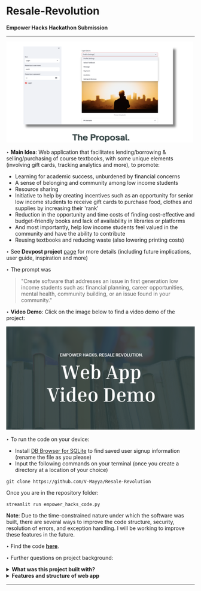 # Resale-Revolution
**Empower Hacks Hackathon Submission** 

--- 
<img src="Images/thumbnail.png" width="500" height="270" />

‣ **Main Idea**: Web application that facilitates lending/borrowing & selling/purchasing of course textbooks, with some unique elements (involving gift cards, tracking analytics and more), to promote: 
- Learning for academic success, unburdened by financial concerns <br>
- A sense of belonging and community among low income students <br>
- Resource sharing <br>
- Initiative to help by creating incentives such as an opportunity for senior low income students to receive gift cards to purchase food, clothes and supplies by increasing their 'rank' <br>
- Reduction in the opportunity and time costs of finding cost-effective and budget-friendly books and lack of availability in libraries or platforms <br>
- And most importantly, help low income students feel valued in the community and have the ability to contribute <br>
- Reusing textbooks and reducing waste (also lowering printing costs) <br>

‣ See **Devpost project** [page](https://devpost.com/software/resale-revolution) for more details (including future implications, user guide, inspiration and more)

‣ The prompt was
> "Create software that addresses an issue in first generation low income students such as: financial planning, career opportunities, mental health, community building, or an issue found in your community." 

‣ **Video Demo**: Click on the image below to find a video demo of the project: 

[![Image of Video Demo Page](Images/videodemo_thumbnail.png)](https://youtu.be/M8Gl508-fq4) 

‣ To run the code on your device:  
- Install [DB Browser for SQLite](https://sqlitebrowser.org/) to find saved user signup information (rename the file as you please) 
- Input the following commands on your terminal (once you create a directory at a location of your choice)

```
git clone https://github.com/V-Mayya/Resale-Revolution
```
Once you are in the repository folder: 
```
streamlit run empower_hacks_code.py 
```

**Note**: Due to the time-constrained nature under which the software was built, there are several ways to improve the code structure, security, resolution of errors, and exception handling. I will be working to improve these features in the future.

‣ Find the code **[here](empower_hacks_code.py)**. 

‣ Further questions on project background: <br/> 

<details close>
<summary><b>What was this project built with?</b></summary>
<br>
- Coded from scratch and primarily used Python and Streamlit. 
<br>
- Some packages used include numpy, pandas, matplotlib (and others such as time and random). Used SQLite to build a database to store user signup information and use it on other pages in the web app. 
<br>
- Also used the os module as part of this. Incorporated a bit of HTML to make a few changes to the default structure. 
<br>
- Started with a basic web app structure and then added further details. Coded in Visual Code.  
</details>

<details close>
<summary><b>Features and structure of web app</b></summary>
<br>
- Analytics: Buyers track the number of gift cards sent, their monthly savings by purchasing/borrowing textbooks on the web app, gain accomplishments/badges. Sellers/lenders track the number of books loaned/sold, receive badges and ranks (eg: for affordability, lending periods, textbook condition). Both can find out how many they lives were impacted (based on books sold/lent or gift cards sent). Sellers analytics page will be developed. <br>
<br> 
- Select Textbook: (buyer/borrower account) Find textbook matches based on users' backgrounds (eg: university or school and major). Specific seller/lender match after finding appropriate textbooks (textbook match) can be based on similar economic status of a seller/lender and buyer/borrower (the latter will be developed). Obtain images and features of the selected textbook (including textbook condition) and then make a choice to either buy or borrow it. Option to also send virtual gift cards to sellers/lenders. <br>
<br> 
- Ratings & Reviews: Leave ratings and constructive feedback on the seller's services, contributing to the seller's overall rank. <br>
<br> 
- Message: Message other users about receiving books, meeting times, locations and more. Connect with senior university or school students for support and general help. Create a sense of inclusivity - page will be developed. <br>
<br> 
- Profile Settings & Payments: Find profile details such as financial information and questions answered during signup.  The payments page can include the ability to connect to personal bank accounts, gift card providers and more - payments page will be developed. 
</details>

--- 

